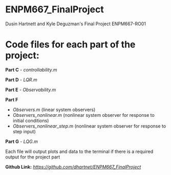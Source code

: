 # ENPM667_FinalProject

Dusin Hartnett and Kyle Deguzman's Final Project
ENPM667-RO01

# Code files for each part of the project:

**Part C** - *controllability.m*

**Part D** - *LQR.m*

**Part E** - *Observability.m*

**Part F** 
- *Observers.m* (linear system observers)
- *Observers_nonlinear.m* (nonlinear system observer for response to initial conditions)
- *Observers_nonlinear_step.m* (nonlinear system observer for response to step input)

**Part G** - *LQG.m*

Each file will output plots and data to the terminal if there is a required output for the project part

**Github Link:** *https://github.com/dhartnet/ENPM667_FinalProject*
